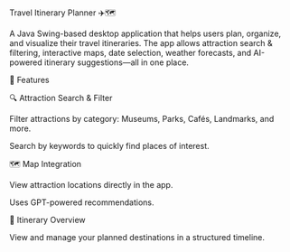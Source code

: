 Travel Itinerary Planner ✈️🗺️

A Java Swing-based desktop application that helps users plan, organize, and visualize their travel itineraries. The app allows attraction search & filtering, interactive maps, date selection, weather forecasts, and AI-powered itinerary suggestions—all in one place.

🚀 Features

🔍 Attraction Search & Filter

Filter attractions by category: Museums, Parks, Cafés, Landmarks, and more.

Search by keywords to quickly find places of interest.

🗺️ Map Integration

View attraction locations directly in the app.

Uses GPT-powered recommendations.

📌 Itinerary Overview

View and manage your planned destinations in a structured timeline.


